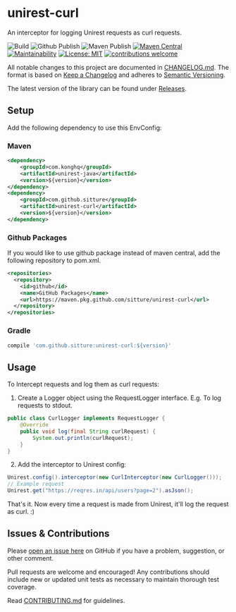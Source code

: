 # unirest-curl

An interceptor for logging Unirest requests as curl requests.

![Build](https://github.com/sitture/unirest-curl/workflows/Build/badge.svg) ![Github Publish](https://github.com/sitture/unirest-curl/workflows/Github%20Publish/badge.svg) ![Maven Publish](https://github.com/sitture/unirest-curl/workflows/Maven%20Publish/badge.svg) [![Maven Central](https://img.shields.io/maven-central/v/com.github.sitture/unirest-curl.svg)](https://mvnrepository.com/search?q=com.github.sitture) [![Maintainability](https://api.codeclimate.com/v1/badges/05417905d6cedb0b2e49/maintainability)](https://codeclimate.com/github/sitture/unirest-curl/maintainability) [![License: MIT](https://img.shields.io/badge/License-MIT-yellow.svg?maxAge=2592000)](https://opensource.org/licenses/MIT) [![contributions welcome](https://img.shields.io/badge/contributions-welcome-brightgreen.svg?style=flat)](../../issues)

All notable changes to this project are documented in [CHANGELOG.md](CHANGELOG.md).
The format is based on [Keep a Changelog](http://keepachangelog.com/en/1.0.0/)
and adheres to [Semantic Versioning](http://semver.org/spec/v2.0.0.html).

The latest version of the library can be found under [Releases](https://github.com/sitture/unirest-curl/releases).

## Setup

Add the following dependency to use this EnvConfig:

### Maven

```xml
<dependency>
    <groupId>com.konghq</groupId>
    <artifactId>unirest-java</artifactId>
    <version>${version}</version>
</dependency>
<dependency>
    <groupId>com.github.sitture</groupId>
    <artifactId>unirest-curl</artifactId>
    <version>${version}</version>
</dependency>
```

### Github Packages

If you would like to use github package instead of maven central, add the following repository to pom.xml.

```xml
<repositories>
  <repository>
    <id>github</id>
    <name>GitHub Packages</name>
    <url>https://maven.pkg.github.com/sitture/unirest-curl</url>
  </repository>
</repositories>
```

### Gradle

```groovy
compile 'com.github.sitture:unirest-curl:${version}'
```

## Usage

To Intercept requests and log them as curl requests:

1. Create a Logger object using the RequestLogger interface. E.g. To log requests to stdout.

```java
public class CurlLogger implements RequestLogger {
    @Override
    public void log(final String curlRequest) {
        System.out.println(curlRequest);
    }
}
```

2. Add the interceptor to Unirest config:

```java
Unirest.config().interceptor(new CurlInterceptor(new CurlLogger()));
// Example request
Unirest.get("https://reqres.in/api/users?page=2").asJson();
```

That's it. Now every time a request is made from Unirest, it'll log the request as curl. :)

## Issues & Contributions

Please [open an issue here](../../issues) on GitHub
if you have a problem, suggestion, or other comment.

Pull requests are welcome and encouraged! Any contributions should include new or updated unit tests as necessary to maintain thorough test coverage.

Read [CONTRIBUTING.md](CONTRIBUTING.md) for guidelines.
